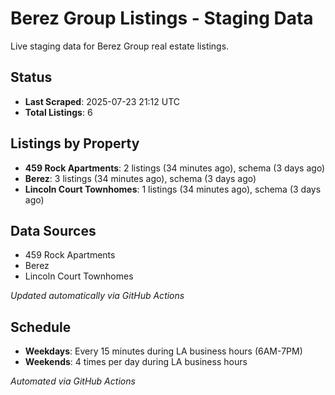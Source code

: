 # Berez Group Listings - Staging Data

Live staging data for Berez Group real estate listings.

## Status

- **Last Scraped**: 2025-07-23 21:12 UTC
- **Total Listings**: 6

## Listings by Property

- **459 Rock Apartments**: 2 listings (34 minutes ago), schema (3 days ago)
- **Berez**: 3 listings (34 minutes ago), schema (3 days ago)
- **Lincoln Court Townhomes**: 1 listings (34 minutes ago), schema (3 days ago)

## Data Sources

- 459 Rock Apartments
- Berez
- Lincoln Court Townhomes

*Updated automatically via GitHub Actions*

## Schedule

- **Weekdays**: Every 15 minutes during LA business hours (6AM-7PM)
- **Weekends**: 4 times per day during LA business hours

*Automated via GitHub Actions*
